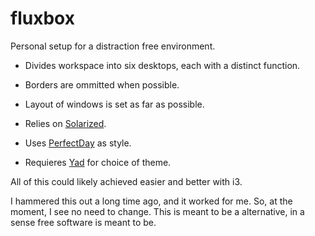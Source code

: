 # fluxbox

Personal setup for a distraction free environment.

* Divides workspace into six desktops, each with a distinct function.

* Borders are ommitted when possible.

* Layout of windows is set as far as possible.

* Relies on [Solarized](https://ethanschoonover.com/solarized/).

* Uses [PerfectDay](https://github.com/abhle/PerfectDay) as style.

* Requieres [Yad](https://github.com/v1cont/yad) for choice of theme.

All of this could likely achieved easier and better with i3.

I hammered this out a long time ago, and it worked for me. So, at 
the moment, I see no need to change. This is meant to be a alternative,
in a sense free software is meant to be.
